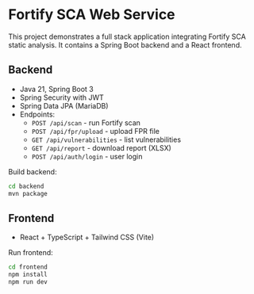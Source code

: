 # Fortify SCA Web Service

This project demonstrates a full stack application integrating Fortify SCA static analysis.
It contains a Spring Boot backend and a React frontend.

## Backend
- Java 21, Spring Boot 3
- Spring Security with JWT
- Spring Data JPA (MariaDB)
- Endpoints:
  - `POST /api/scan` - run Fortify scan
  - `POST /api/fpr/upload` - upload FPR file
  - `GET /api/vulnerabilities` - list vulnerabilities
  - `GET /api/report` - download report (XLSX)
  - `POST /api/auth/login` - user login

Build backend:
```bash
cd backend
mvn package
```

## Frontend
- React + TypeScript + Tailwind CSS (Vite)

Run frontend:
```bash
cd frontend
npm install
npm run dev
```
